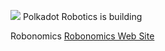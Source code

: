 ![](oc_Sergei_Lonshakov.png)
Polkadot Robotics is building 

Robonomics
[Robonomics Web Site](https://robonomics.network/)
